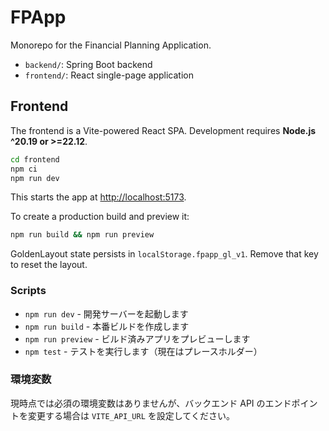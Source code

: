 # FPApp

Monorepo for the Financial Planning Application.

- `backend/`: Spring Boot backend
- `frontend/`: React single-page application

## Frontend

The frontend is a Vite-powered React SPA. Development requires **Node.js ^20.19 or >=22.12**.

```bash
cd frontend
npm ci
npm run dev
```

This starts the app at [http://localhost:5173](http://localhost:5173).

To create a production build and preview it:

```bash
npm run build && npm run preview
```

GoldenLayout state persists in `localStorage.fpapp_gl_v1`. Remove that key to reset the layout.

### Scripts

- `npm run dev` - 開発サーバーを起動します
- `npm run build` - 本番ビルドを作成します
- `npm run preview` - ビルド済みアプリをプレビューします
- `npm test` - テストを実行します（現在はプレースホルダー）

### 環境変数

現時点では必須の環境変数はありませんが、バックエンド API のエンドポイントを変更する場合は `VITE_API_URL` を設定してください。
